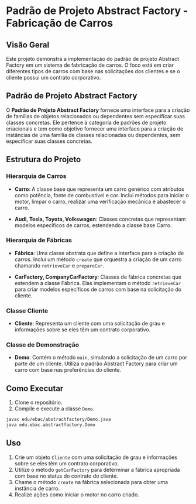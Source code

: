 # Padrão de Projeto Abstract Factory - Fabricação de Carros

## Visão Geral

Este projeto demonstra a implementação do padrão de projeto Abstract Factory em um sistema de fabricação de carros. O foco está em criar diferentes tipos de carros com base nas solicitações dos clientes e se o cliente possui um contrato corporativo.

## Padrão de Projeto Abstract Factory

O **Padrão de Projeto Abstract Factory** fornece uma interface para a criação de famílias de objetos relacionados ou dependentes sem especificar suas classes concretas. Ele pertence à categoria de padrões de projeto criacionais e tem como objetivo fornecer uma interface para a criação de instâncias de uma família de classes relacionadas ou dependentes, sem especificar suas classes concretas.

## Estrutura do Projeto

### Hierarquia de Carros

- **Carro**: A classe base que representa um carro genérico com atributos como potência, fonte de combustível e cor. Inclui métodos para iniciar o motor, limpar o carro, realizar uma verificação mecânica e abastecer o carro.

- **Audi, Tesla, Toyota, Volkswagen**: Classes concretas que representam modelos específicos de carros, estendendo a classe base Carro.

### Hierarquia de Fábricas

- **Fábrica**: Uma classe abstrata que define a interface para a criação de carros. Inclui um método `create` que orquestra a criação de um carro chamando `retrieveCar` e `prepareCar`.

- **CarFactory, CompanyCarFactory**: Classes de fábrica concretas que estendem a classe Fábrica. Elas implementam o método `retrieveCar` para criar modelos específicos de carros com base na solicitação do cliente.

### Classe Cliente

- **Cliente**: Representa um cliente com uma solicitação de grau e informações sobre se eles têm um contrato corporativo.

### Classe de Demonstração

- **Demo**: Contém o método `main`, simulando a solicitação de um carro por parte de um cliente. Utiliza o padrão Abstract Factory para criar um carro com base nas preferências do cliente.

## Como Executar

1. Clone o repositório.
2. Compile e execute a classe `Demo`.

```bash
javac edu/ebac/abstractfactory/Demo.java
java edu.ebac.abstractfactory.Demo
```

## Uso

1. Crie um objeto `Cliente` com uma solicitação de grau e informações sobre se eles têm um contrato corporativo.
2. Utilize o método `getCarFactory` para determinar a fábrica apropriada com base no status do contrato do cliente.
3. Chame o método `create` na fábrica selecionada para obter uma instância de carro.
4. Realize ações como iniciar o motor no carro criado.

